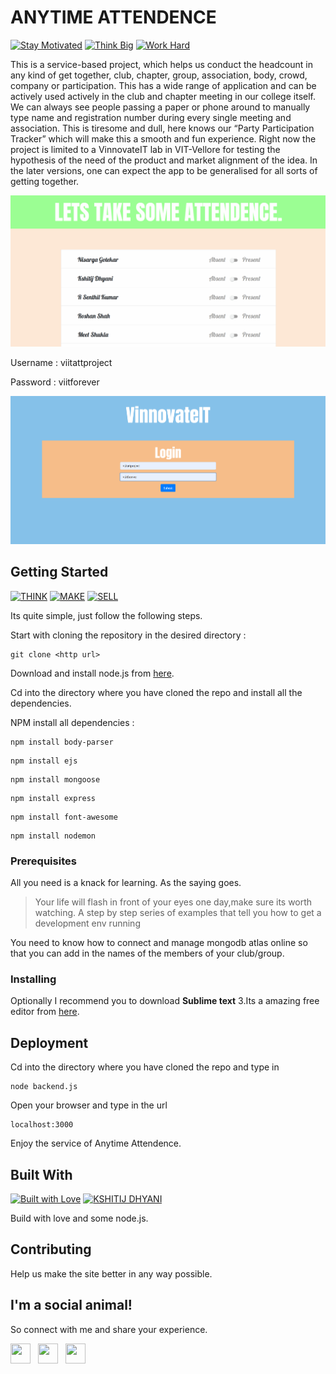 # ANYTIME ATTENDENCE 

[![Stay Motivated](https://img.shields.io/badge/Stay-Motivated-teal.svg?style=for-the-badge)](https://github.com/wimpywarlord/Mess_It_Up) 
[![Think Big](https://img.shields.io/badge/Think-Big-orange.svg?style=for-the-badge)](https://www.linkedin.com/in/kshitijdhyani/)
[![Work Hard](https://img.shields.io/badge/Work-Hard-blue.svg?style=for-the-badge)](https://github.com/wimpywarlord)

This is a service-based project, which helps us conduct the headcount in any kind of get together, club, chapter, group, association, body, crowd, company or participation. 
This has a wide range of application and can be actively used actively in the club and chapter meeting in our college itself. We can always see people passing a paper or phone around to manually type name and registration number during every single meeting and association. This is tiresome and dull, here knows our “Party Participation Tracker” which will make this a smooth and fun experience.
Right now the project is limited to a VinnovateIT lab in VIT-Vellore for testing the hypothesis of the need of the product and market alignment of the idea.
In the later versions, one can expect the app to be generalised for all sorts of getting together.

![alt-text](https://github.com/wimpywarlord/Anytime_Attendence/blob/master/donut.gif)

Username : viitattproject

Password : viitforever

![alt-text](https://github.com/wimpywarlord/Anytime_Attendence/blob/master/Screenshot_1.png)

## Getting Started

[![THINK](https://img.shields.io/badge/Stay-Motivated-teal.svg?style=for-the-badge)](https://github.com/wimpywarlord/Mess_It_Up) 
[![MAKE](https://img.shields.io/badge/Think-Big-orange.svg?style=for-the-badge)](https://www.linkedin.com/in/kshitijdhyani/)
[![SELL](https://img.shields.io/badge/Work-Hard-blue.svg?style=for-the-badge)](https://github.com/wimpywarlord)

Its quite simple, just follow the following steps.

Start with cloning the repository in the desired directory :

```
git clone <http url>
```
Download and install node.js from [here](https://nodejs.org/en/download/).

Cd into the directory where you have cloned the repo and install all the dependencies.

NPM install all dependencies :

```
npm install body-parser
```
```
npm install ejs
```
```
npm install mongoose
```
```
npm install express
```
```
npm install font-awesome
```
```
npm install nodemon
```

### Prerequisites

All you need is a knack for learning.
As the saying goes.

> Your life will flash in front of your eyes one day,make sure its worth watching.
A step by step series of examples that tell you how to get a development env running

You need to know how to connect and manage mongodb atlas online so that you can add in the names of the members of your club/group.

### Installing

Optionally I recommend you to download **Sublime text** 3.Its a amazing free editor from [here](https://www.sublimetext.com/3). 

## Deployment

Cd into the directory where you have cloned the repo and type in 

```
node backend.js
```

Open your browser and type in the url 

```
localhost:3000
```

Enjoy the service of Anytime Attendence.

## Built With

[![Built with Love](https://forthebadge.com/images/badges/built-with-love.svg)](https://www.linkedin.com/in/kshitijdhyani/) [![KSHITIJ DHYANI](https://forthebadge.com/images/badges/makes-people-smile.svg)](https://www.linkedin.com/in/kshitijdhyani/) 

Build with love and some node.js.

## Contributing

Help us make the site better in any way possible.

## I'm a social animal!

So connect with me and share your experience.

<a href="https://www.facebook.com/kshitij.dhyani.3" target="_blank"><img height="32" width="32" src="https://cdn.jsdelivr.net/npm/simple-icons@latest/icons/facebook.svg" /></a> &nbsp;&nbsp;<a href="https://www.linkedin.com/in/kshitijdhyani/" target="_blank"><img height="32" width="32" src="https://cdnjs.cloudflare.com/ajax/libs/ionicons/4.5.6/collection/build/ionicons/svg/logo-linkedin.svg" /></a> &nbsp;&nbsp;<a href="https://www.instagram.com/kshitij_dhyani/?hl=en" target="_blank"><img height="32" width="32" src="https://cdn.jsdelivr.net/npm/simple-icons@latest/icons/instagram.svg" /></a>
